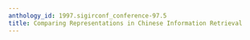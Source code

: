 ```yaml
---
anthology_id: 1997.sigirconf_conference-97.5
title: Comparing Representations in Chinese Information Retrieval
---
```

